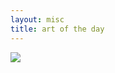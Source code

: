 ```yaml
---
layout: misc
title: art of the day
---
```


![](https://github.com/achamorr/blog/blob/gh-pages/assets/img/live%20from%201.jpg)
